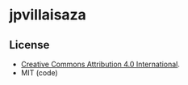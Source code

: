 # jpvillaisaza

## License

* [Creative Commons Attribution 4.0 International][cc-by].
* MIT (code)

[cc-by]: https://creativecommons.org/licenses/by/4.0/
